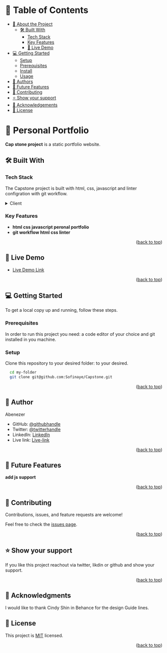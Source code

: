<a name="readme-top"></a>
# 📗 Table of Contents

- [📖 About the Project](#about-project)
  - [🛠 Built With](Html,Css)
    - [Tech Stack](#tech-stack)
    - [Key Features](#key-features)
    - [🚀 Live Demo](#live-demo)
- [💻 Getting Started](#getting-started)
  - [Setup](#setup)
  - [Prerequisites](#prerequisites)
  - [Install](#install)
  - [Usage](#usage)
- [👥 Authors](Abenezer)
- [🔭 Future Features](#future-features)
- [🤝 Contributing](#contributing)
- [⭐️ Show your support](#support)
- [🙏 Acknowledgements](#acknowledgements)
- [📝 License](#license)

# 📖  Personal Portfolio <a name="about-project"></a>

**Cap stone project** is a static portfolio website.

## 🛠 Built With <a name="built-with"></a>

### Tech Stack <a name="tech-stack"></a>

The Capstone project is built with html, css, javascript and linter configration with git workflow.

<details>
  <summary>Client</summary>
  <ul>
    <li><a href="https://developer.mozilla.org/en-US/docs/Web/HTML">html</a></li>
    <li><a href="https://developer.mozilla.org/en-US/docs/Web/CSS">css</a></li>
  </ul>
</details>


### Key Features <a name="key-features"></a>



- **html css javascript peronal portfolio**
- **git workflow html css linter**


<p align="right">(<a href="#readme-top">back to top</a>)</p>

## 🚀 Live Demo <a name="live-demo"></a>

- [Live Demo Link](https://sofinaye.github.io/Capstone/)

<p align="right">(<a href="#readme-top">back to top</a>)</p>

## 💻 Getting Started <a name="getting-started"></a>

To get a local copy up and running, follow these steps.

### Prerequisites

In order to run this project you need: a code editor of your choice and git installed in you machine.

### Setup

Clone this repository to your desired folder: to your desired.

```sh
  cd my-folder
  git clone git@github.com:Sofinaye/Capstone.git
```

<p align="right">(<a href="#readme-top">back to top</a>)</p>

## 👤 Author <a name="authors"></a>
  Abenezer

- GitHub: [@githubhandle](https://github.com/Sofinaye)
- Twitter: [@twitterhandle](https://twitter.com/Abeni_Fekadu)
- LinkedIn: [LinkedIn](https://www.linkedin.com/in/abenezer-fekadu/)
- Live link: [Live-link](https://sofinaye.github.io/Capstone/)

<p align="right">(<a href="#readme-top">back to top</a>)</p>

<!-- FUTURE FEATURES -->

## 🔭 Future Features <a name="future-features"></a>

 **add js support**

<p align="right">(<a href="#readme-top">back to top</a>)</p>

## 🤝 Contributing <a name="contributing"></a>

Contributions, issues, and feature requests are welcome!

Feel free to check the [issues page](../../issues/).

<p align="right">(<a href="#readme-top">back to top</a>)</p>

## ⭐️ Show your support <a name="support"></a>

If you like this project reachout via twitter, likdin or github and show your support.

<p align="right">(<a href="#readme-top">back to top</a>)</p>

## 🙏 Acknowledgments <a name="acknowledgements"></a>

I would like to thank  Cindy Shin in Behance for the design Guide lines.

## 📝 License <a name="license"></a>

This project is [MIT](./LICENSE) licensed.

<p align="right">(<a href="#readme-top">back to top</a>)</p>
